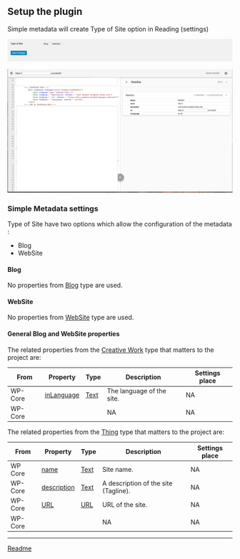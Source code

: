 ## Setup the plugin

Simple metadata will create Type of Site option in Reading (settings)

![settings-site](/doc/images/settings-site.png)

![structured-data-site](/doc/images/structured-data-site.png)

### Simple Metadata settings
Type of Site have two options which allow the configuration of the metadata :
* Blog
* WebSite

#### Blog

No properties from [Blog](https://schema.org/Blog "https://schema.org/Blog") type are used.

#### WebSite

No properties from [WebSite](https://schema.org/WebSite "https://schema.org/WebSite") type are used.

#### General Blog and WebSite properties

The related properties from the [Creative Work](https://schema.org/CreativeWork "https://schema.org/CreativeWork") type that matters to the project are:

| From | Property | Type | Description | Settings place |
| ---- | -------- |----- | ----------- | --------------
| WP-Core | [inLanguage](https://schema.org/inLanguage) | [Text](https://schema.org/Text "https://schema.org/Text") | 	The language of the site. | NA
| WP-Core | []() | []() | 	NA | NA

The related properties from the [Thing](https://schema.org/Thing "https://schema.org/Thing") type that matters to the project are:

| From | Property | Type | Description | Settings place |
| ---- | -------- |----- | ----------- | --------------
| WP Core | [name](https://schema.org/name "https://schema.org/name") | [Text](https://schema.org/Text "https://schema.org/Text") | Site name. | NA
| WP-Core | [description](https://schema.org/description) | [Text](https://schema.org/Text "https://schema.org/Text") | 	A description of the site (Tagline). | NA
| WP-Core | [URL](https://schema.org/url) | [URL](https://schema.org/URL) | 	URL of the site. | NA
| WP-Core | []() | []() | 	NA | NA

---

[Readme](//Readme.md)

